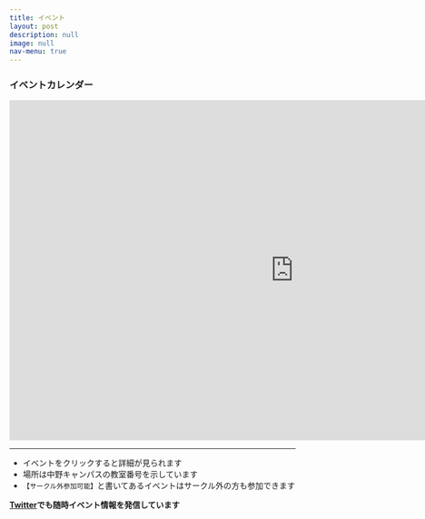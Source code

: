 ```yaml
---
title: イベント
layout: post
description: null
image: null
nav-menu: true
---
```


### イベントカレンダー

<iframe src="https://calendar.google.com/calendar/embed?showTitle=0&amp;showPrint=0&amp;showCalendars=0&amp;height=600&amp;wkst=2&amp;bgcolor=%23ffffff&amp;src=f5rd00ev36h82dde7d2am0gbs8%40group.calendar.google.com&amp;color=%235F6B02&amp;ctz=Asia%2FTokyo" style="border-width:0" width="1000" height="600" frameborder="0" scrolling="no"></iframe>

---

- イベントをクリックすると詳細が見られます
- 場所は中野キャンパスの教室番号を示しています
- `【サークル外参加可能】`と書いてあるイベントはサークル外の方も参加できます

**[Twitter](https://twitter.com/ccc_sokon)でも随時イベント情報を発信しています**
<!-- **[ATND](https://atnd.org/groups/sokon)では参加型イベントを公開しています** -->
